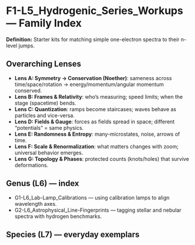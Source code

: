 # F1-L5_Hydrogenic_Series_Workups — Family Index
**Definition:** Starter kits for matching simple one-electron spectra to their n-level jumps.
## Overarching Lenses

- **Lens A: Symmetry -> Conservation (Noether)**: sameness across time/space/rotation → energy/momentum/angular momentum conserved.
- **Lens B: Frames & Relativity**: who’s measuring; speed limits; when the stage (spacetime) bends.
- **Lens C: Quantization**: ramps become staircases; waves behave as particles and vice-versa.
- **Lens D: Fields & Gauge**: forces as fields spread in space; different “potentials” = same physics.
- **Lens E: Randomness & Entropy**: many-microstates, noise, arrows of time.
- **Lens F: Scale & Renormalization**: what matters changes with zoom; universal behavior emerges.
- **Lens G: Topology & Phases**: protected counts (knots/holes) that survive deformations.

## Genus (L6) — index
- G1-L6_Lab-Lamp_Calibrations — using calibration lamps to align wavelength axes.
- G2-L6_Astrophysical_Line-Fingerprints — tagging stellar and nebular spectra with hydrogen benchmarks.
## Species (L7) — everyday exemplars
